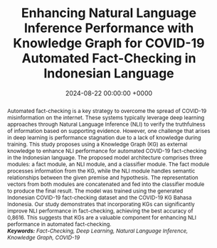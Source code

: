 ---
title:          "Enhancing Natural Language Inference Performance with Knowledge Graph for COVID-19 Automated Fact-Checking in Indonesian Language"
date:           2024-08-22 00:00:00 +0000
selected:       true
pub:            "Journal of ICT Research and Applications"
pub_pre:        "Submitted to "
# pub_post:       'Under review.'
pub_last:       ' <span class="badge badge-pill badge-publication badge-success">Spotlight</span> <span class="badge badge-pill badge-publication badge-primary">Master&#39;s thesis</span>'
# pub_date:       "2024"
abstract: >-
  Automated fact-checking is a key strategy to overcome the spread of COVID-19 misinformation on the internet. These systems typically leverage deep learning approaches through Natural Language Inference (NLI) to verify the truthfulness of information based on supporting evidence. However, one challenge that arises in deep learning is performance stagnation due to a lack of knowledge during training. This study proposes using a Knowledge Graph (KG) as external knowledge to enhance NLI performance for automated COVID-19 fact-checking in the Indonesian language. The proposed model architecture comprises three modules: a fact module, an NLI module, and a classifier module. The fact module processes information from the KG, while the NLI module handles semantic relationships between the given premise and hypothesis. The representation vectors from both modules are concatenated and fed into the classifier module to produce the final result. The model was trained using the generated Indonesian COVID-19 fact-checking dataset and the COVID-19 KG Bahasa Indonesia. Our study demonstrates that incorporating KGs can significantly improve NLI performance in fact-checking, achieving the best accuracy of 0,8616. This suggests that KGs are a valuable component for enhancing NLI performance in automated fact-checking.<br /><i><b>Keywords:</b> Fact-Checking, Deep Learning, Natural Language Inference, Knowledge Graph, COVID-19</i>
# cover:          /assets/images/covers/cover1.jpg
authors:
- Arief Purnama Muharram
- Ayu Purwarianti
links:
  Preprint: https://arxiv.org/abs/2409.00061
---